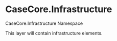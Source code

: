 # CaseCore.Infrastructure
CaseCore.Infrastructure Namespace

This layer will contain infrastructure elements.